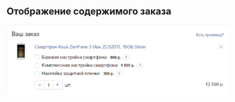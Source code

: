 ## Отображение содержимого заказа
[![N|Solid](../../__source/1.png)](https://nodesource.com/products/nsolid)
